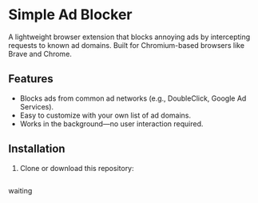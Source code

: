 # Simple Ad Blocker

A lightweight browser extension that blocks annoying ads by intercepting requests to known ad domains. Built for Chromium-based browsers like Brave and Chrome.

## Features
- Blocks ads from common ad networks (e.g., DoubleClick, Google Ad Services).
- Easy to customize with your own list of ad domains.
- Works in the background—no user interaction required.

## Installation
1. Clone or download this repository:
   ```bash
  waiting
